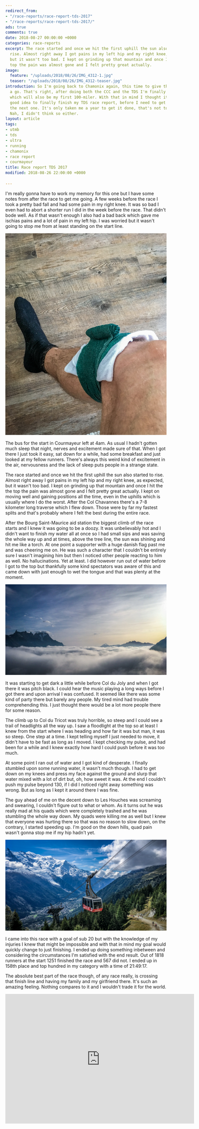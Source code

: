 ```yaml
---
redirect_from:
- "/race-reports/race-report-tds-2017"
- "/race-reports/race-report-tds-2017/"
ads: true
comments: true
date: 2018-08-27 00:00:00 +0000
categories: race-reports
excerpt: The race started and once we hit the first uphill the sun also started to
  rise. Almost right away I got pains in my left hip and my right knee, as expected,
  but it wasn't too bad. I kept on grinding up that mountain and once I hit the the
  top the pain was almost gone and I felt pretty great actually.
image:
  feature: "/uploads/2018/08/26/IMG_4312-1.jpg"
  teaser: "/uploads/2018/08/26/IMG_4312-teaser.jpg"
introduction: So I'm going back to Chamonix again, this time to give the big loop
  a go. That's right, after doing both the CCC and the TDS I'm finally doing the UTMB
  which will also be my first 100-miler. With that in mind I thought it would be a
  good idea to finally finish my TDS race report, before I need to get started with
  the next one. It's only taken me a year to get it done, that's not too long is it?
  Nah, I didn't think so either.
layout: article
tags:
- utmb
- tds
- ultra
- running
- chamonix
- race report
- courmayeur
title: Race report TDS 2017
modified: 2018-08-26 22:00:00 +0000

---
```

I'm really gonna have to work my memory for this one but I have some notes from after the race to get me going. A few weeks before the race I took a pretty bad fall and had some pain in my right knee. It was so bad I even had to abort a shorter run I did in the week before the race. That didn't bode well. As if that wasn't enough I also had a bad back which gave me ischias pains and a lot of pain in my left hip. I was worried but it wasn't going to stop me from at least standing on the start line.

![](/uploads/2018/08/26/IMG_4270-1.jpg)

The bus for the start in Courmayeur left at 4am. As usual I hadn't gotten much sleep that night, nerves and excitement made sure of that. When I got there I just took it easy, sat down for a while, had some breakfast and just looked at my fellow runners. There's always this weird kind of excitement in the air, nervousness and the lack of sleep puts people in a strange state.

The race started and once we hit the first uphill the sun also started to rise. Almost right away I got pains in my left hip and my right knee, as expected, but it wasn't too bad. I kept on grinding up that mountain and once I hit the the top the pain was almost gone and I felt pretty great actually. I kept on moving well and gaining positions all the time, even in the uphills which is usually where I do the worst. After the Col Chavannes there's a 7-8 kilometer long traverse which I flew down. Those were by far my fastest splits and that's probably where I felt the best during the entire race.

After the Bourg Saint-Maurice aid station the biggest climb of the race starts and I knew it was going to be a doozy. It was unbelievably hot and I didn't want to finish my water all at once so I had small sips and was saving the whole way up and at times, above the tree line, the sun was shining and hit me like a torch. At one point a supporter with a huge danish flag past me and was cheering me on. He was such a character that I couldn't be entirely sure I wasn't imagining him but then I noticed other people reacting to him as well. No hallucinations. Yet at least. I did however run out of water before I got to the top but thankfully some kind spectators was aware of this and came down with just enough to wet the tongue and that was plenty at the moment.

![](/uploads/2018/08/26/IMG_4316-1.jpg)

It was starting to get dark a little while before Col du Joly and when I got there it was pitch black. I could hear the music playing a long ways before I got there and upon arrival I was confused. It seemed like there was some kind of party there but barely any people. My tired mind had trouble comprehending this. I just thought there would be a lot more people there for some reason.

The climb up to Col du Tricot was truly horrible, so steep and I could see a trail of headlights all the way up. I saw a floodlight at the top so at least I knew from the start where I was heading and how far it was but man, it was so steep. One step at a time. I kept telling myself I just needed to move, it didn't have to be fast as long as I moved. I kept checking my pulse, and had been for a while and I knew exactly how hard I could push before it was too much.

At some point I ran out of water and I got kind of desperate. I finally stumbled upon some running water, it wasn't much though. I had to get down on my knees and press my face against the ground and slurp that water mixed with a lot of dirt but, oh, how sweet it was. At the end I couldn't push my pulse beyond 130, if I did I noticed right away something was wrong. But as long as I kept it around there I was fine.

The guy ahead of me on the decent down to Les Houches was screaming and swearing, I couldn't figure out to what or whom. As it turns out he was really mad at his quads which were completely trashed and he was stumbling the whole way down. My quads were killing me as well but I knew that everyone was hurting there so that was no reason to slow down, on the contrary, I started speeding up. I'm good on the down hills, quad pain wasn't gonna stop me if my hip hadn't yet.

![](/uploads/2018/08/26/IMG_4422-1.jpg)

I came into this race with a goal of sub 20 but with the knowledge of my injuries I knew that might be impossible and with that in mind my goal would quickly change to just finishing. I ended up doing something inbetween and considering the circumstances I'm satisfied with the end result. Out of 1818 runners at the start 1251 finished the race and 567 did not. I ended up in 158th place and top hundred in my category with a time of 21:49:17.

The absolute best part of the race though, of any race really, is crossing that finish line and having my family and my girlfriend there. It's such an amazing feeling. Nothing compares to it and I wouldn't trade it for the world.

<iframe height='405' width='590' frameborder='0' allowtransparency='true' scrolling='no' src='https://www.strava.com/activities/1161170404/embed/6cc589ba0ae51aadf5e830fffa9c496a16651c06'></iframe>